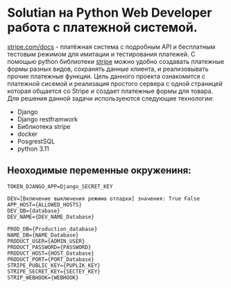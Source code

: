 # Solutian на Python Web Developer работа с платежной системой.

[stripe.com/docs](https://stripe.com/docs) - платёжная система с подробным API и бесплатным тестовым режимом для имитации и тестирования платежей. С помощью python библиотеки [stripe](https://stripe.com/docs) можно удобно создавать платежные формы разных видов, сохранять данные клиента, и реализовывать прочие платежные функции. 
Цель данного проекта ознакомится с платежной сисемой и реализация простого сервера с одной страницей которая общается со Stripe  и создает платежные формы для товара. 
Для решения данной задачи используеются следующие технологии: 
  - Django
  - Django restframwork 
  - Библиотека stripe 
  - docker 
  - PosgrestSQL
  - python 3.11

## Неоходимые переменные окружениня:

```env
TOKEN_DJANGO_APP=Django_SECRET_KEY

DEV=[Включение выключения режима отладки] значения: True False
APP_HOST={ALLOWED_HOSTS}
DEV_DB={database}
DEV_NAME={DEV_NAME_Database}

PROD_DB={Production_database}
NAME_DB={NAME_Database}
PRODUCT_USER={ADMIN_USER}
PRODUCT_PASSWORD={PASSWORD}
PRODUCT_HOST={HOST_Database}
PRODUCT_PORT={PORT_Database}
STRIPE_PUBLIC_KEY={PUPLIK_KEY}
STRIPE_SECRET_KEY={SECTEY_KEY}
STRIP_WEBHOOK={WEBHOOK}
```

